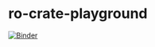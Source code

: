 # ro-crate-playground
[![Binder](https://mybinder.org/badge_logo.svg)](https://mybinder.org/v2/gh/albangaignard/ro-crate-playground/master?filepath=BagIt%20-%20ResearchObjects%20-%20playground.ipynb)
